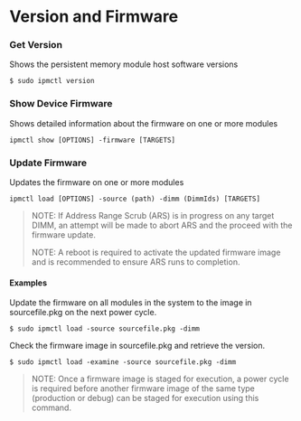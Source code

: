 # Version and Firmware

### Get Version

Shows the persistent memory module host software versions

```text
$ sudo ipmctl version
```

### Show Device Firmware

Shows detailed information about the firmware on one or more modules

```text
ipmctl show [OPTIONS] -firmware [TARGETS]
```

### Update Firmware 

Updates the firmware on one or more modules

```text
ipmctl load [OPTIONS] -source (path) -dimm (DimmIds) [TARGETS]
```

> NOTE: If Address Range Scrub \(ARS\) is in progress on any target DIMM, an attempt will be made to abort ARS and the proceed with the firmware update.
>
> NOTE: A reboot is required to activate the updated firmware image and is recommended to ensure ARS runs to completion.

#### **Examples** 

Update the firmware on all modules in the system to the image in sourcefile.pkg on the next power cycle.

```text
$ sudo ipmctl load -source sourcefile.pkg -dimm
```

Check the firmware image in sourcefile.pkg and retrieve the version.

```text
$ sudo ipmctl load -examine -source sourcefile.pkg -dimm
```

> NOTE: Once a firmware image is staged for execution, a power cycle is required before another firmware image of the same type \(production or debug\) can be staged for execution using this command.



